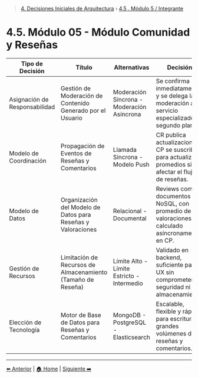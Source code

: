 > [4. Decisiones Iniciales de Arquitectura](../4.md) › [4.5
. Módulo 5 / Integrante](4.5.md)

# 4.5. Módulo 05 - Módulo Comunidad y Reseñas

| Tipo de Decisión              | Título                                                         | Alternativas                                                                                                                                              | Decisión                                                                                                                                |
|--------------------------------|----------------------------------------------------------------|-----------------------------------------------------------------------------------------------------------------------------------------------------------|----------------------------------------------------------------------------------------------------------------------------------------|
| Asignación de Responsabilidad  | Gestión de Moderación de Contenido Generado por el Usuario     | Moderación Síncrona - Moderación Asíncrona                       | Se confirma inmediatamente y se delega la moderación a un servicio especializado en segundo plano.             |
| Modelo de Coordinación         | Propagación de Eventos de Reseñas y Comentarios                | Llamada Síncrona - Modelo Push                                    |  CR publica actualizaciones, CP se suscribe para actualizar promedios sin afectar el flujo de reseñas.           |
| Modelo de Datos                | Organización del Modelo de Datos para Reseñas y Valoraciones   | Relacional - Documental               | Reviews como documentos NoSQL, con promedio de valoraciones calculado asíncronamente en CP.             |
| Gestión de Recursos            | Limitación de Recursos de Almacenamiento (Tamaño de Reseña)    | Límite Alto - Límite Estricto - Intermedio            |  Validado en backend, suficiente para UX sin comprometer seguridad ni almacenamiento.             |
| Elección de Tecnología         | Motor de Base de Datos para Reseñas y Comentarios              | MongoDB - PostgreSQL - Elasticsearch   | Escalable, flexible y rápido para escritura de grandes volúmenes de reseñas y comentarios.              |

---

[⬅️ Anterior](../4.4/4.4.md) | [🏠 Home](../../README.md) | [Siguiente ➡️](../4.6/4.6.md)
